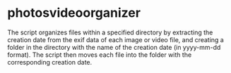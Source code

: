# photosvideoorganizer
The script organizes files within a specified directory by extracting the creation date from the exif data of each image or video file, and creating a folder in the directory with the name of the creation date (in yyyy-mm-dd format). The script then moves each file into the folder with the corresponding creation date.
